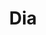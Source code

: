 ---
title: "Dia"
url: /ciudad-autonoma-de-buenos-aires/dia-avenida-independencia-3/
shop: comodidad
---